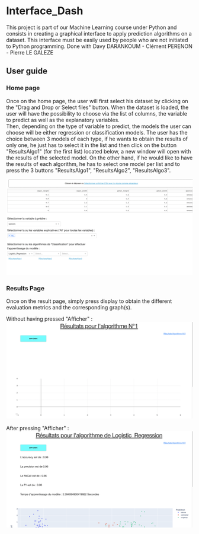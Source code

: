 # Interface_Dash

This project is part of our Machine Learning course under Python and consists in creating a graphical interface to apply prediction algorithms on a dataset. 
This interface must be easily used by people who are not initiated to Python programming.
Done with Davy DARANKOUM - Clément PERENON - Pierre LE GALEZE

## User guide
### Home page
Once on the home page, the user will first select his dataset by clicking on the "Drag and Drop or Select files" button. When the dataset is loaded, the user will have the possibility to choose via the list of columns, the variable to predict as well as the explanatory variables.  
Then, depending on the type of variable to predict, the models the user can choose will be either regression or classification models. 
The user has the choice between 3 models of each type, if he wants to obtain the results of only one, he just has to select it in the list and then click on the button "ResultsAlgo1" (for the first list) located below, a new window will open with the results of the selected model. On the other hand, if he would like to have the results of each algorithm, he has to select one model per list and to press the 3 buttons "ResultsAlgo1", "ResultsAlgo2", "ResultsAlgo3". 
  
![Image](https://github.com/PierreLGZ/Interface_Dash/blob/main/Image/acceuil.png)

### Results Page
Once on the result page, simply press display to obtain the different evaluation metrics and the corresponding graph(s).  
  
Without having pressed "Afficher" :  
![Image](https://github.com/PierreLGZ/Interface_Dash/blob/main/Image/resultats.png)
  
After pressing "Afficher" :  
![Image](https://github.com/PierreLGZ/Interface_Dash/blob/main/Image/resultats_display.png)
